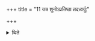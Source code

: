 +++
title = "11 यत्र शुनोऽप्रतिष्ठा तदध्वर्युः"

+++

<details><summary>थिते</summary>

यत्र शुनोऽप्रतिष्ठा तदध्वर्युः प्रसौति जहीति ११
</details>

